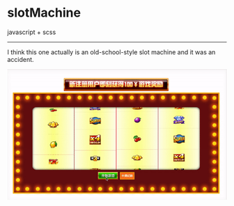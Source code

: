 # slotMachine
javascript + scss

---
I think this one actually is an old-school-style slot machine and it was an accident.

![gift](assets/ggg.gif)